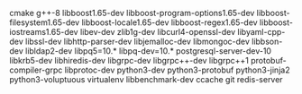 cmake
g++-8
libboost1.65-dev
libboost-program-options1.65-dev
libboost-filesystem1.65-dev
libboost-locale1.65-dev
libboost-regex1.65-dev
libboost-iostreams1.65-dev
libev-dev
zlib1g-dev
libcurl4-openssl-dev
libyaml-cpp-dev
libssl-dev
libhttp-parser-dev
libjemalloc-dev
libmongoc-dev
libbson-dev
libldap2-dev
libpq5=10.*
libpq-dev=10.*
postgresql-server-dev-10
libkrb5-dev
libhiredis-dev
libgrpc-dev
libgrpc++-dev
libgrpc++1
protobuf-compiler-grpc
libprotoc-dev
python3-dev
python3-protobuf
python3-jinja2
python3-voluptuous
virtualenv
libbenchmark-dev
ccache
git
redis-server
